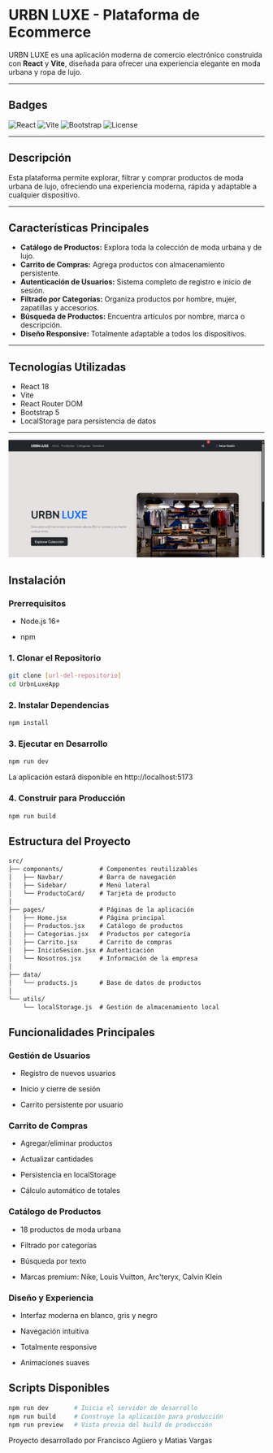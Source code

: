 # URBN LUXE - Plataforma de Ecommerce

URBN LUXE es una aplicación moderna de comercio electrónico construida con **React** y **Vite**, diseñada para ofrecer una experiencia elegante en moda urbana y ropa de lujo.

---

## Badges

![React](https://img.shields.io/badge/React-18-blue?logo=react)
![Vite](https://img.shields.io/badge/Vite-Build%20Tool-646CFF?logo=vite)
![Bootstrap](https://img.shields.io/badge/Bootstrap-5-7952B3?logo=bootstrap)
![License](https://img.shields.io/badge/License-MIT-green)

---

## Descripción

Esta plataforma permite explorar, filtrar y comprar productos de moda urbana de lujo, ofreciendo una experiencia moderna, rápida y adaptable a cualquier dispositivo.

---

## Características Principales

- **Catálogo de Productos:** Explora toda la colección de moda urbana y de lujo.  
- **Carrito de Compras:** Agrega productos con almacenamiento persistente.  
- **Autenticación de Usuarios:** Sistema completo de registro e inicio de sesión.  
- **Filtrado por Categorías:** Organiza productos por hombre, mujer, zapatillas y accesorios.  
- **Búsqueda de Productos:** Encuentra artículos por nombre, marca o descripción.  
- **Diseño Responsive:** Totalmente adaptable a todos los dispositivos.  

---

## Tecnologías Utilizadas

- React 18  
- Vite  
- React Router DOM  
- Bootstrap 5  
- LocalStorage para persistencia de datos  

---
![Vista previa de URBN LUXE](./src/assets/urbnluxe_mainpage.png)

    

Instalación
-----------

### Prerrequisitos

*   Node.js 16+
    
*   npm
    

### 1\. Clonar el Repositorio

```bash
git clone [url-del-repositorio]
cd UrbnLuxeApp
```

### 2\. Instalar Dependencias

```bash
npm install
```

### 3\. Ejecutar en Desarrollo

```bash
npm run dev
```

La aplicación estará disponible en http://localhost:5173

### 4\. Construir para Producción

```bash
npm run build
```

Estructura del Proyecto
-----------------------

```text
src/
├── components/          # Componentes reutilizables
│   ├── Navbar/          # Barra de navegación
│   ├── Sidebar/         # Menú lateral
│   └── ProductoCard/    # Tarjeta de producto
│
├── pages/               # Páginas de la aplicación
│   ├── Home.jsx         # Página principal
│   ├── Productos.jsx    # Catálogo de productos
│   ├── Categorias.jsx   # Productos por categoría
│   ├── Carrito.jsx      # Carrito de compras
│   ├── InicioSesion.jsx # Autenticación
│   └── Nosotros.jsx     # Información de la empresa
│
├── data/
│   └── products.js      # Base de datos de productos
│
└── utils/
    └── localStorage.js  # Gestión de almacenamiento local
```

Funcionalidades Principales
---------------------------

### Gestión de Usuarios

*   Registro de nuevos usuarios
    
*   Inicio y cierre de sesión
    
*   Carrito persistente por usuario
    

### Carrito de Compras

*   Agregar/eliminar productos
    
*   Actualizar cantidades
    
*   Persistencia en localStorage
    
*   Cálculo automático de totales
    

### Catálogo de Productos

*   18 productos de moda urbana
    
*   Filtrado por categorías
    
*   Búsqueda por texto
    
*   Marcas premium: Nike, Louis Vuitton, Arc'teryx, Calvin Klein
    

### Diseño y Experiencia

*   Interfaz moderna en blanco, gris y negro
    
*   Navegación intuitiva
    
*   Totalmente responsive
    
*   Animaciones suaves
    

Scripts Disponibles
-------------------

```bash
npm run dev       # Inicia el servidor de desarrollo
npm run build     # Construye la aplicación para producción
npm run preview   # Vista previa del build de producción
```



Proyecto desarrollado por Francisco Agüero y Matias Vargas